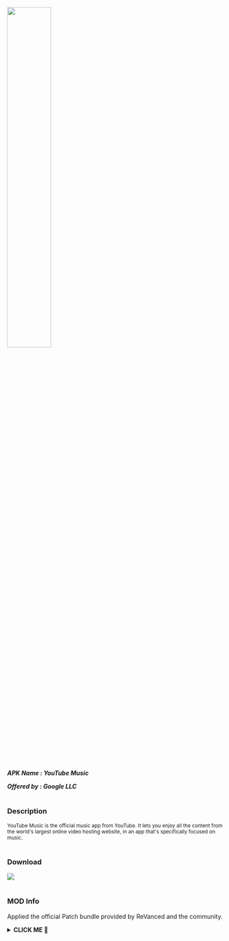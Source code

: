 <img src="https://is.gd/wUvmoI" style="width: 45%">

***APK Name : YouTube Music***

***Offered by : Google LLC***

#

### Description
<sub>
YouTube Music is the official music app from YouTube. It lets you enjoy all the content from the world's largest online video hosting website, in an app that's specifically focused on music.
</sub>

#

### Download
[![](https://img.shields.io/badge/dynamic/json?logo=YouTubeMusic&label=YouTube%20Music%20ARM-V7A&color=black&labelColor=black&style=for-the-badge&query=%24%5B"com.google.android.apps.youtube.music.apk"%5D&url=https%3A%2F%2Fis.gd%2F2wPvAM)](https://is.gd/DaunCd)

#

### MOD Info
Applied the official Patch bundle provided by ReVanced and the community.

<details><summary><b> CLICK ME 🥺 </b></summary>

> <sub> ~Removes the "Tell us which artists you like" card from the home screen.~ </sub>

> <sub> Removes all "Get Premium" evidences from the avatar menu. </sub>

> <sub> Enables minimized playback on Kids music. </sub>

> <sub> Hides the music category bar at the top of the homepage. </sub>

> <sub> Removes the upgrade tab from the pivot bar. </sub>

> <sub> Removes ads in the music player. </sub>

> <sub> Enables playing music in the background. </sub>

> <sub> Enables the option to play music without video. </sub>

> <sub> Adds more audio codec options. The new audio codecs usually result in better audio quality. </sub>

> <sub> Allows YouTube Music ReVanced to run without root and under a different package name. </sub>

</details>
